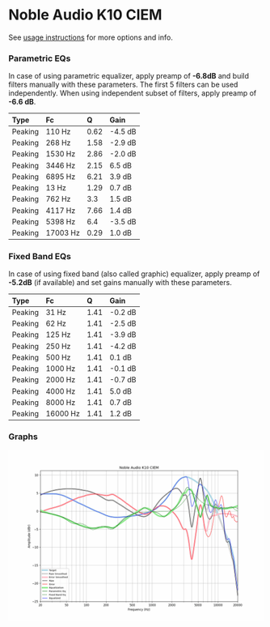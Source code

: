 # Noble Audio K10 CIEM
See [usage instructions](https://github.com/jaakkopasanen/AutoEq#usage) for more options and info.

### Parametric EQs
In case of using parametric equalizer, apply preamp of **-6.8dB** and build filters manually
with these parameters. The first 5 filters can be used independently.
When using independent subset of filters, apply preamp of **-6.6 dB**.

| Type    | Fc       |    Q | Gain    |
|:--------|:---------|:-----|:--------|
| Peaking | 110 Hz   | 0.62 | -4.5 dB |
| Peaking | 268 Hz   | 1.58 | -2.9 dB |
| Peaking | 1530 Hz  | 2.86 | -2.0 dB |
| Peaking | 3446 Hz  | 2.15 | 6.5 dB  |
| Peaking | 6895 Hz  | 6.21 | 3.9 dB  |
| Peaking | 13 Hz    | 1.29 | 0.7 dB  |
| Peaking | 762 Hz   | 3.3  | 1.5 dB  |
| Peaking | 4117 Hz  | 7.66 | 1.4 dB  |
| Peaking | 5398 Hz  | 6.4  | -3.5 dB |
| Peaking | 17003 Hz | 0.29 | 1.0 dB  |

### Fixed Band EQs
In case of using fixed band (also called graphic) equalizer, apply preamp of **-5.2dB**
(if available) and set gains manually with these parameters.

| Type    | Fc       |    Q | Gain    |
|:--------|:---------|:-----|:--------|
| Peaking | 31 Hz    | 1.41 | -0.2 dB |
| Peaking | 62 Hz    | 1.41 | -2.5 dB |
| Peaking | 125 Hz   | 1.41 | -3.9 dB |
| Peaking | 250 Hz   | 1.41 | -4.2 dB |
| Peaking | 500 Hz   | 1.41 | 0.1 dB  |
| Peaking | 1000 Hz  | 1.41 | -0.1 dB |
| Peaking | 2000 Hz  | 1.41 | -0.7 dB |
| Peaking | 4000 Hz  | 1.41 | 5.0 dB  |
| Peaking | 8000 Hz  | 1.41 | 0.7 dB  |
| Peaking | 16000 Hz | 1.41 | 1.2 dB  |

### Graphs
![](./Noble%20Audio%20K10%20CIEM.png)